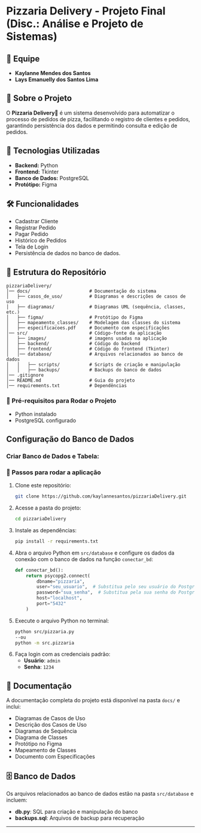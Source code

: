 # **Pizzaria Delivery - Projeto Final (Disc.: Análise e Projeto de Sistemas)**

## 👥 Equipe
- **Kaylanne Mendes dos Santos**
- **Lays Emanuelly dos Santos Lima**

## 📌 Sobre o Projeto
O **Pizzaria Delivery**🍕 é um sistema desenvolvido para automatizar o processo de pedidos de pizza, facilitando o registro de clientes e pedidos, garantindo persistência dos dados e permitindo consulta e edição de pedidos.

## 🚀 Tecnologias Utilizadas
- **Backend:** Python
- **Frontend:** Tkinter
- **Banco de Dados:** PostgreSQL
- **Protótipo:** Figma

## 🛠️ Funcionalidades
- Cadastrar Cliente
- Registrar Pedido
- Pagar Pedido
- Histórico de Pedidos
- Tela de Login
- Persistência de dados no banco de dados.

## 📂 Estrutura do Repositório
```
pizzariaDelivery/
│── docs/                      # Documentação do sistema
│   ├── casos_de_uso/          # Diagramas e descrições de casos de uso
│   ├── diagramas/             # Diagramas UML (sequência, classes, etc.)
│   ├── figma/                 # Protótipo do Figma
│   ├── mapeamento_classes/    # Modelagem das classes do sistema
│   ├── especificacoes.pdf     # Documento com especificações
│── src/                       # Código-fonte da aplicação
│   ├── images/                # imagens usadas na aplicação
│   ├── backend/               # Código do backend
│   ├── frontend/              # Código do frontend (Tkinter)
│   │── database/              # Arquivos relacionados ao banco de dados
│   │   ├── scripts/           # Scripts de criação e manipulação
│   │   ├── backups/           # Backups do banco de dados
│── .gitignore   
│── README.md                  # Guia do projeto
│── requirements.txt           # Dependências                  
```

### 🔧 Pré-requisitos para Rodar o Projeto
- Python instalado
- PostgreSQL configurado

## **Configuração do Banco de Dados**
### Criar Banco de Dados e Tabela:

### 🏃 Passos para rodar a aplicação
1. Clone este repositório:
   ```sh
   git clone https://github.com/kaylannesantos/pizzariaDelivery.git
   ```
2. Acesse a pasta do projeto:
   ```sh
   cd pizzariaDelivery
   ```
3. Instale as dependências:
   ```sh
   pip install -r requirements.txt
   ```
4. Abra o arquivo Python em `src/database` e configure os dados da conexão com o banco de dados na função `conectar_bd`:
   ```python
   def conectar_bd():
       return psycopg2.connect(
           dbname="pizzaria",
           user="seu_usuario",  # Substitua pelo seu usuário do PostgreSQL
           password="sua_senha",  # Substitua pela sua senha do PostgreSQL
           host="localhost",
           port="5432"
       )
   ```
5. Execute o arquivo Python no terminal:
   ```bash
   python src/pizzaria.py
   --ou
   python -m src.pizzaria
   ```
6. Faça login com as credenciais padrão:
   - **Usuário**: `admin`
   - **Senha**: `1234`

## 📖 Documentação
A documentação completa do projeto está disponível na pasta `docs/` e inclui:
- Diagramas de Casos de Uso
- Descrição dos Casos de Uso
- Diagramas de Sequência
- Diagrama de Classes
- Protótipo no Figma
- Mapeamento de Classes
- Documento com Especificações

## 🗄️ Banco de Dados
Os arquivos relacionados ao banco de dados estão na pasta `src/database` e incluem:
- **db.py**: SQL para criação e manipulação do banco
- **backups.sql**: Arquivos de backup para recuperação
---